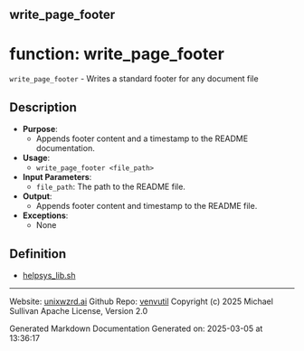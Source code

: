 ## write_page_footer
# function: write_page_footer
 `write_page_footer` - Writes a standard footer for any document file
## Description
- **Purpose**:
  - Appends footer content and a timestamp to the README documentation.
- **Usage**: 
  - `write_page_footer <file_path>`
- **Input Parameters**: 
  - `file_path`: The path to the README file.
- **Output**: 
  - Appends footer content and timestamp to the README file.
- **Exceptions**: 
  - None

## Definition 

* [helpsys_lib.sh](../helpsys_lib_sh.md)
---

Website: [unixwzrd.ai](https://unixwzrd.ai)
Github Repo: [venvutil](https://github.com/unixwzrd/venvutil)
Copyright (c) 2025 Michael Sullivan
Apache License, Version 2.0

Generated Markdown Documentation
Generated on: 2025-03-05 at 13:36:17
